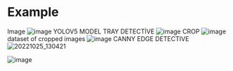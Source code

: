 # Example
Image
![image](https://user-images.githubusercontent.com/98642809/205488227-ae00a212-6309-44ef-a586-96d2e5e35609.png)
YOLOV5 MODEL TRAY DETECTİVE
![image](https://user-images.githubusercontent.com/98642809/205488259-1ebe3d81-33fb-42c6-b9e5-040433cefb66.png)
CROP 
![image](https://user-images.githubusercontent.com/98642809/205488302-4e8424c6-f9ee-47f7-8a89-7fbf482d97e5.png)
dataset of cropped images
![image](https://user-images.githubusercontent.com/98642809/205488435-4b771723-ebf1-4f21-9860-60ba85a32593.png)
CANNY EDGE DETECTIVE
![20221025_130421](https://user-images.githubusercontent.com/98642809/205571117-10c9c3eb-1fdc-42ff-90af-ab9dd8c74034.jpg)

![image](https://user-images.githubusercontent.com/98642809/205570844-653099de-e48f-4e95-8b0d-a7d56c757b92.png)
